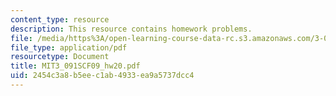 ```yaml
---
content_type: resource
description: This resource contains homework problems.
file: /media/https%3A/open-learning-course-data-rc.s3.amazonaws.com/3-091sc-introduction-to-solid-state-chemistry-fall-2010/2454c3a8b5eec1ab4933ea9a5737dcc4_MIT3_091SCF09_hw20.pdf
file_type: application/pdf
resourcetype: Document
title: MIT3_091SCF09_hw20.pdf
uid: 2454c3a8-b5ee-c1ab-4933-ea9a5737dcc4
---
```

